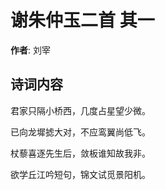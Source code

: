 # 谢朱仲玉二首  其一

**作者**: 刘宰

## 诗词内容

君家只隔小桥西，几度占星望少微。

已向龙墀摅大对，不应鸾翼尚低飞。

杖藜喜逐先生后，敛板谁知故我非。

欲学丘江吟短句，锦文试觅景阳机。

